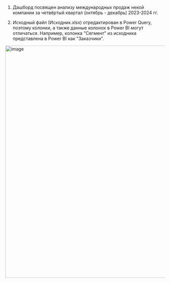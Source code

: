 1. Дашборд посвящен анализу международных продаж некой компании за четвёртый квартал (октябрь - декабрь) 2023-2024 гг.

2. Исходный файл (Исходник.xlsx) отредактирован в Power Query, поэтому колонки, а также данные колонок в Power BI могут отличаться. Например, колонка "Сегмент" из исходника представлена в Power BI как "Заказчики".

<img width="1311" height="735" alt="image" src="https://github.com/user-attachments/assets/55eac7e3-7a76-4f44-83ea-4ffa456fa64d" />
